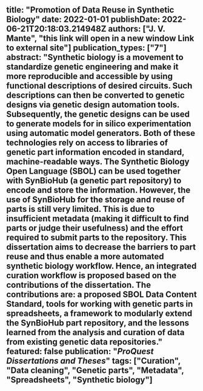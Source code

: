 title: "Promotion of Data Reuse in Synthetic Biology"
date: 2022-01-01
publishDate: 2022-06-21T20:18:03.214948Z
authors: ["J. V. Mante", "this link will open in a new window Link to external site"]
publication_types: ["7"]
abstract: "Synthetic biology is a movement to standardize genetic engineering and make it more reproducible and accessible by using functional descriptions of desired circuits. Such descriptions can then be converted to genetic designs via genetic design automation tools. Subsequently, the genetic designs can be used to generate models for in silico experimentation using automatic model generators. Both of these technologies rely on access to libraries of genetic part information encoded in standard, machine-readable ways. The Synthetic Biology Open Language (SBOL) can be used together with SynBioHub (a genetic part repository) to encode and store the information. However, the use of SynBioHub for the storage and reuse of parts is still very limited. This is due to insufficient metadata (making it difficult to find parts or judge their usefulness) and the effort required to submit parts to the repository. This dissertation aims to decrease the barriers to part reuse and thus enable a more automated synthetic biology workflow. Hence, an integrated curation workflow is proposed based on the contributions of the dissertation. The contributions are: a proposed SBOL Data Content Standard, tools for working with genetic parts in spreadsheets, a framework to modularly extend the SynBioHub part repository, and the lessons learned from the analysis and curation of data from existing genetic data repositories."
featured: false
publication: "*ProQuest Dissertations and Theses*"
tags: ["Curation", "Data cleaning", "Genetic parts", "Metadata", "Spreadsheets", "Synthetic biology"]
---
